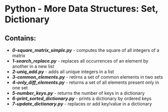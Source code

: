 # Python - More Data Structures: Set, Dictionary
## Contains:
- ***0-square_matrix_simple.py*** - computes the square of all integers of a matrix
- ***1-search_replace.py*** - replaces all occurrences of an element by another in a new list
- ***2-uniq_add.py*** - adds all unique integers in a list
- ***3-common_elements.py*** - retirns a set of common elements in two sets
- ***4-only_diff_elements.py*** - returns a set of all elements present only in one set
- ***5-number_keys.py*** - returns the number of keys in a dictionary
- ***6-print_sorted_dictionary.py*** - prints a dictionary by ordered keys
- ***7-update_dictionary.py*** - replaces or add key/value in a dictionary

